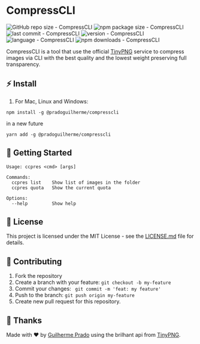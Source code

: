 # CompressCLI

<img src="https://img.shields.io/github/repo-size/PradoGuilherme/CompressCLI" alt="GitHub repo size - CompressCLI">

<img src="https://img.shields.io/bundlephobia/min/CompressCLI?label=minified%20size" alt="npm package size - CompressCLI">

<img src="https://img.shields.io/github/last-commit/PradoGuilherme/CompressCLI" alt="last commit - CompressCLI">

<img src="https://img.shields.io/github/package-json/v/PradoGuilherme/CompressCLI" alt="version - CompressCLI">

<img src="https://img.shields.io/github/languages/top/PradoGuilherme/CompressCLI" alt="language - CompressCLI">

<img src="https://img.shields.io/packagecontrol/dd/CompressCLI" alt="npm downloads - CompressCLI">


CompressCLI is a tool that use the official [TinyPNG](https://tinypng.com/) service to compress images via CLI with the best quality and the lowest weight preserving full transparency.

## ⚡ Install

1. For Mac, Linux and Windows:

```
npm install -g @pradoguilherme/compresscli
```
in a new future
```
yarn add -g @pradoguilherme/compresscli
```

## 🚀 Getting Started

```
Usage: ccpres <cmd> [args]

Commands:
  ccpres list    Show list of images in the folder
  ccpres quota   Show the current quota

Options:
  --help         Show help
```

## 📝 License

This project is licensed under the MIT License - see the [LICENSE.md](LICENSE.md) file for details.


## 🎉 Contributing

1. Fork the repository
2. Create a branch with your feature: ```git checkout -b my-feature```
3. Commit your changes:  ``` git commit -m 'feat: my feature'```
4. Push to the branch: ```git push origin my-feature```
5. Create new pull request for this repository.


## 🖤 Thanks

Made with ❤️ by [Guilherme Prado](https://devprado.com.br) using the brilhant api from [TinyPNG](https://tinypng.com/).
